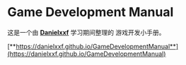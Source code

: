 # Game Development Manual

这是一个由 [**Danielxxf**](https://github.com/Danielxxf) 学习期间整理的 游戏开发小手册。

[**https://danielxxf.github.io/GameDevelopmentManual**](https://danielxxf.github.io/GameDevelopmentManual)
